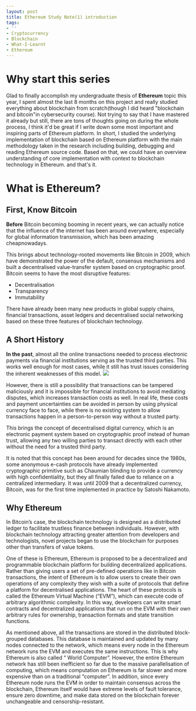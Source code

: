 ```yaml
---
layout: post
title: Ethereum Study Note(1) introduction
tags:
- ''
- Cryptocurrency
- Blockchain
- What-I-Learnt
- Ethereum
---
```


# Why start this series
Glad to finally accomplish my undergraduate thesis of **Ethereum** topic this year, I spent almost the last 8 months on this project and really studied everything about blockchain from scratch(though I did heard "blockchain and bitcoin"in cybersecurity course). Not trying to say that I have mastered it already but still, there are tons of thoughts going on during the whole process, I think it'd be great if I write down some most important and inspiring parts of Ethereum platform. 
In short, I studied the underlying implementation of blockchain based on Ethereum platform with the main methodology taken in the research including building, debugging and reading Ethereum source code. Based on that, we could have an overview understanding of core implementation with context to blockchain technology in Ethereum.
and that's it.
# What is Ethereum?
## **First, Know Bitcoin** 

**Before** Bitcoin becoming booming in recent years, we can actually notice that the influence of the internet has been around everywhere, especially for global information transmission, which has been amazing cheapnowadays.  

This brings about technology-rooted movements like Bitcoin in 2009, which have demonstrated the power of the default, consensus mechanisms and built a decentralised value-transfer system based on cryptographic proof.
Bitcoin seems to have the most disruptive features:

* Decentralisation
* Transparency
* Immutability


There have already been many new products in global supply chains, financial transactions, asset ledgers and decentralised social networking based on these three  features of blockchain technology.

## **A Short History**
**In the past**, almost all the online transactions needed to process electronic payments via financial institutions serving as the trusted third parties. This works well enough for most cases, while it still has trust issues considering the inherent weaknesses of this model.
![](/img/trust.jpg)

However, there is still a possibility that transactions can be tampered maliciously and it is impossible for financial institutions to avoid mediating disputes, which increases transaction costs as well. In real life, these costs and payment uncertainties can be avoided in person by using physical currency face to face, while there is no existing system to allow transactions happen in a person-to-person way without a trusted party.

This brings the concept of decentralised digital currency, which is an electronic payment system based on cryptographic proof instead of human trust, allowing any two willing parties to transact directly with each other without the need for a trusted third party.

It is noted that this concept has been around for decades since the 1980s, some anonymous e-cash protocols have already implemented cryptographic primitive such as Chaumian blinding to provide a currency with high confidentiality, but they all finally failed due to reliance on a centralized intermediary. It was until 2009 that a decentralized currency, Bitcoin, was for the first time implemented in practice by Satoshi Nakamoto. 

## **Why Ethereum**

In Bitcoin’s case, the blockchain technology is designed as a distributed ledger to facilitate trustless finance between individuals. However, with blockchain technology attracting greater attention from developers and technologists, novel projects began to use the blockchain for purposes other than transfers of value tokens. 

One of these is Ethereum,  Ethereum is proposed to be a decentralized and programmable blockchain platform for building decentralized applications. Rather than giving users a set of pre-defined operations like in Bitcoin transactions, the intent of Ethereum is to allow users to create their own operations of any complexity they wish with a suite of protocols that define a platform for decentralised applications. The heart of these protocols is called the Ethereum Virtual Machine (“EVM”), which can execute code of arbitrary algorithmic complexity. In this way, developers can write smart contracts and decentralized applications that run on the EVM with their own arbitrary rules for ownership, transaction formats and state transition functions.

As mentioned above,  all the transactions are stored in the distributed block-grouped databases. This database is maintained and updated by many nodes connected to the network, which means every node in the Ethereum network runs the EVM and executes the same instructions. This is why Ethereum is also called “ World Computer”. However,  the entire Ethereum network has still been inefficient so far due to the massive parallelisation of computing, which means computation on Ethereum is far slower and more expensive than on a traditional “computer”. In addition, since every Ethereum node runs the EVM in order to maintain consensus across the blockchain, Ethereum itself would have extreme levels of fault tolerance, ensure zero downtime, and make data stored on the blockchain forever unchangeable and censorship-resistant.
